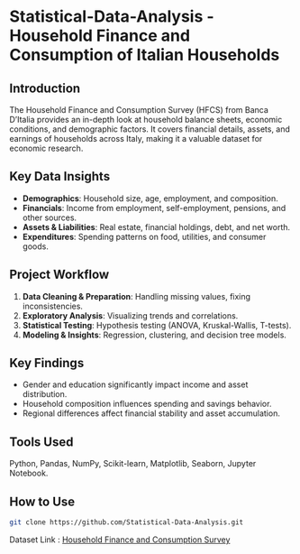 # Statistical-Data-Analysis - Household Finance and Consumption of Italian Households

## Introduction
The Household Finance and Consumption Survey (HFCS) from Banca D’Italia provides an in-depth look at household balance sheets, economic conditions, and demographic factors. It covers financial details, assets, and earnings of households across Italy, making it a valuable dataset for economic research.

## Key Data Insights
- **Demographics**: Household size, age, employment, and composition.
- **Financials**: Income from employment, self-employment, pensions, and other sources.
- **Assets & Liabilities**: Real estate, financial holdings, debt, and net worth.
- **Expenditures**: Spending patterns on food, utilities, and consumer goods.

## Project Workflow
1. **Data Cleaning & Preparation**: Handling missing values, fixing inconsistencies.
2. **Exploratory Analysis**: Visualizing trends and correlations.
3. **Statistical Testing**: Hypothesis testing (ANOVA, Kruskal-Wallis, T-tests).
4. **Modeling & Insights**: Regression, clustering, and decision tree models.

## Key Findings
- Gender and education significantly impact income and asset distribution.
- Household composition influences spending and savings behavior.
- Regional differences affect financial stability and asset accumulation.

## Tools Used
Python, Pandas, NumPy, Scikit-learn, Matplotlib, Seaborn, Jupyter Notebook.

## How to Use
```sh
git clone https://github.com/Statistical-Data-Analysis.git

```
Dataset Link : [Household Finance and Consumption Survey](https://www.bancaditalia.it/statistiche/tematiche/indagini-famiglie-imprese/bilanci-famiglie/dati-indagine-europea/index.html)

